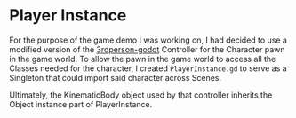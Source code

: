# Player Instance

For the purpose of the game demo I was working on, I had decided to use a modified version of the [3rdperson-godot](https://github.com/khairul169/3rdperson-godot) Controller for the Character pawn in the game world. To allow the pawn in the game world to access all the Classes needed for the character, I created `PlayerInstance.gd` to serve as a Singleton that could import said character across Scenes.

Ultimately, the KinematicBody object used by that controller inherits the Object instance part of PlayerInstance.
